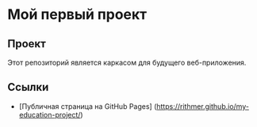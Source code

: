 # Мой первый проект

## Проект 
Этот репозиторий является каркасом для будущего веб-приложения.

## Ссылки 
- [Публичная страница на GitHub Pages] (https://rithmer.github.io/my-education-project/)